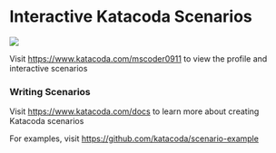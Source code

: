 # Interactive Katacoda Scenarios

[![](http://shields.katacoda.com/katacoda/mscoder0911/count.svg)](https://www.katacoda.com/mscoder0911 "Get your profile on Katacoda.com")

Visit https://www.katacoda.com/mscoder0911 to view the profile and interactive scenarios

### Writing Scenarios
Visit https://www.katacoda.com/docs to learn more about creating Katacoda scenarios

For examples, visit https://github.com/katacoda/scenario-example
